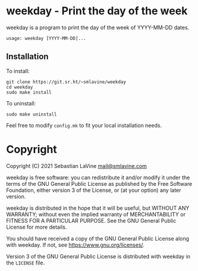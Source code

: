 # weekday - Print the day of the week

weekday is a program to print the day of the week of YYYY-MM-DD dates.

```
usage: weekday [YYYY-MM-DD]...
```

## Installation

To install:
```
git clone https://git.sr.ht/~smlavine/weekday
cd weekday
sudo make install
```

To uninstall:
```
sudo make uninstall
```

Feel free to modify ```config.mk``` to fit your local installation
needs.

# Copyright

Copyright (C) 2021 Sebastian LaVine <mail@smlavine.com>

weekday is free software: you can redistribute it and/or modify
it under the terms of the GNU General Public License as published by
the Free Software Foundation, either version 3 of the License, or
(at your option) any later version.

weekday is distributed in the hope that it will be useful,
but WITHOUT ANY WARRANTY; without even the implied warranty of
MERCHANTABILITY or FITNESS FOR A PARTICULAR PURPOSE. See the
GNU General Public License for more details.

You should have received a copy of the GNU General Public License
along with weekday. If not, see <https://www.gnu.org/licenses/>.

Version 3 of the GNU General Public License is distributed with weekday
in the ```LICENSE``` file.
